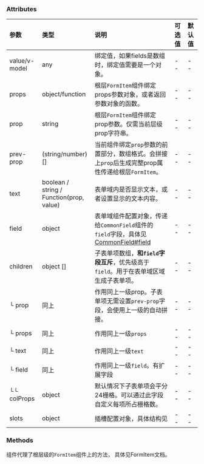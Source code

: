 ### Attributes

| 参数          | 类型                                              | 说明                                                                                                      | 可选值 | 默认值 |
| :------------ | :------------------------------------------------ | :-------------------------------------------------------------------------------------------------------- | :----- | :----- |
| value/v-model | any                                               | 绑定值，如果fields是数组时，绑定值需要是一个对象。                                                        | --     | --     |
| props         | object/function                                   | 根层`FormItem`组件绑定props参数对象，或者返回参数对象的函数。                                             | --     | --     |
| prop          | string                                            | 根层`FormItem`组件绑定prop参数。仅需当前层级prop字符串。                                                  | --     | --     |
| prev-prop     | (string/number)[]                                 | 当前组件绑定`prop`参数的前置部分，数组格式。会拼接上`prop`后生成完整prop属性传递给根层`FormItem`。        | --     | --     |
| text          | boolean /<br/>string / <br/>Function(prop, value) | 表单域内是否显示文本，或者设置显示的文本内容。                                                            | --     | --     |
| field         | object                                            | 表单域组件配置对象，传递给`CommonField`组件的`field`字段，具体见[CommonField#field](./common-field#field) | --     | --     |
| children      | object []                                         | 子表单项数组，**和`field`字段互斥**，优先级高于`field`。用于在表单域区域生成子表单项。                    | --     | --     |
| └ prop        | 同上                                              | 作用同上一级prop。子表单项无需设置`prev-prop`字段，会使用上一级的自动拼接。                               | --     | --     |
| └ props       | 同上                                              | 作用同上一级`props`                                                                                       | --     | --     |
| └ text        | 同上                                              | 作用同上一级`text`                                                                                        | --     | --     |
| └ field       | 同上                                              | 作用同上一级`field`。有扩展字段                                                                           | --     | --     |
| └└ colProps   | object                                            | 默认情况下子表单项会平分24栅格。可以通过此字段自定义每项所占栅格数。                                      | --     | --     |
| slots         | object                                            | 插槽配置对象，具体结构见                                                                              | --     | --     |
### Methods

组件代理了根层级的`FormItem`组件上的方法， 具体见FormItem文档。

